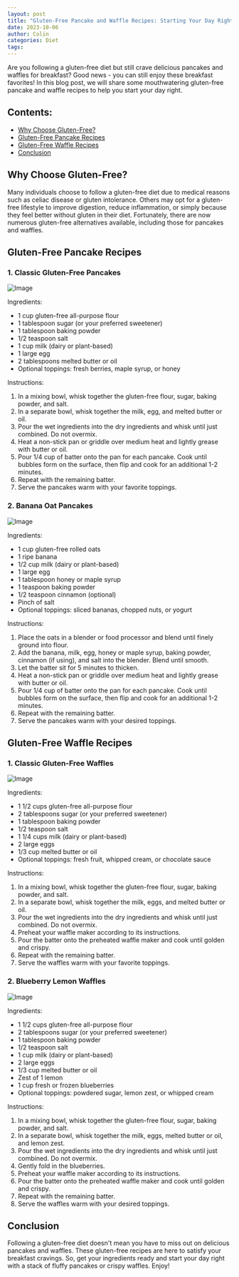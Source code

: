 ```yaml
---
layout: post
title: "Gluten-Free Pancake and Waffle Recipes: Starting Your Day Right"
date: 2023-10-06
author: Colin
categories: Diet
tags: 
---
```


Are you following a gluten-free diet but still crave delicious pancakes and waffles for breakfast? Good news - you can still enjoy these breakfast favorites! In this blog post, we will share some mouthwatering gluten-free pancake and waffle recipes to help you start your day right. 

## Contents:
- [Why Choose Gluten-Free?](#why-choose-gluten-free)
- [Gluten-Free Pancake Recipes](#gluten-free-pancake-recipes)
- [Gluten-Free Waffle Recipes](#gluten-free-waffle-recipes)
- [Conclusion](#conclusion)

## Why Choose Gluten-Free?

Many individuals choose to follow a gluten-free diet due to medical reasons such as celiac disease or gluten intolerance. Others may opt for a gluten-free lifestyle to improve digestion, reduce inflammation, or simply because they feel better without gluten in their diet. Fortunately, there are now numerous gluten-free alternatives available, including those for pancakes and waffles.

## Gluten-Free Pancake Recipes

### 1. Classic Gluten-Free Pancakes

![Image](https://source.unsplash.com/1600x900/?pancakes)

Ingredients:
- 1 cup gluten-free all-purpose flour
- 1 tablespoon sugar (or your preferred sweetener)
- 1 tablespoon baking powder
- 1/2 teaspoon salt
- 1 cup milk (dairy or plant-based)
- 1 large egg
- 2 tablespoons melted butter or oil
- Optional toppings: fresh berries, maple syrup, or honey

Instructions:
1. In a mixing bowl, whisk together the gluten-free flour, sugar, baking powder, and salt.
2. In a separate bowl, whisk together the milk, egg, and melted butter or oil.
3. Pour the wet ingredients into the dry ingredients and whisk until just combined. Do not overmix.
4. Heat a non-stick pan or griddle over medium heat and lightly grease with butter or oil.
5. Pour 1/4 cup of batter onto the pan for each pancake. Cook until bubbles form on the surface, then flip and cook for an additional 1-2 minutes.
6. Repeat with the remaining batter.
7. Serve the pancakes warm with your favorite toppings.

### 2. Banana Oat Pancakes

![Image](https://source.unsplash.com/1600x900/?banana,oatcakes)

Ingredients:
- 1 cup gluten-free rolled oats
- 1 ripe banana
- 1/2 cup milk (dairy or plant-based)
- 1 large egg
- 1 tablespoon honey or maple syrup
- 1 teaspoon baking powder
- 1/2 teaspoon cinnamon (optional)
- Pinch of salt
- Optional toppings: sliced bananas, chopped nuts, or yogurt

Instructions:
1. Place the oats in a blender or food processor and blend until finely ground into flour.
2. Add the banana, milk, egg, honey or maple syrup, baking powder, cinnamon (if using), and salt into the blender. Blend until smooth.
3. Let the batter sit for 5 minutes to thicken.
4. Heat a non-stick pan or griddle over medium heat and lightly grease with butter or oil.
5. Pour 1/4 cup of batter onto the pan for each pancake. Cook until bubbles form on the surface, then flip and cook for an additional 1-2 minutes.
6. Repeat with the remaining batter.
7. Serve the pancakes warm with your desired toppings.

## Gluten-Free Waffle Recipes

### 1. Classic Gluten-Free Waffles

![Image](https://source.unsplash.com/1600x900/?waffles)

Ingredients:
- 1 1/2 cups gluten-free all-purpose flour
- 2 tablespoons sugar (or your preferred sweetener)
- 1 tablespoon baking powder
- 1/2 teaspoon salt
- 1 1/4 cups milk (dairy or plant-based)
- 2 large eggs
- 1/3 cup melted butter or oil
- Optional toppings: fresh fruit, whipped cream, or chocolate sauce

Instructions:
1. In a mixing bowl, whisk together the gluten-free flour, sugar, baking powder, and salt.
2. In a separate bowl, whisk together the milk, eggs, and melted butter or oil.
3. Pour the wet ingredients into the dry ingredients and whisk until just combined. Do not overmix.
4. Preheat your waffle maker according to its instructions.
5. Pour the batter onto the preheated waffle maker and cook until golden and crispy.
6. Repeat with the remaining batter.
7. Serve the waffles warm with your favorite toppings.

### 2. Blueberry Lemon Waffles

![Image](https://source.unsplash.com/1600x900/?blueberry,lemon,waffles)

Ingredients:
- 1 1/2 cups gluten-free all-purpose flour
- 2 tablespoons sugar (or your preferred sweetener)
- 1 tablespoon baking powder
- 1/2 teaspoon salt
- 1 cup milk (dairy or plant-based)
- 2 large eggs
- 1/3 cup melted butter or oil
- Zest of 1 lemon
- 1 cup fresh or frozen blueberries
- Optional toppings: powdered sugar, lemon zest, or whipped cream

Instructions:
1. In a mixing bowl, whisk together the gluten-free flour, sugar, baking powder, and salt.
2. In a separate bowl, whisk together the milk, eggs, melted butter or oil, and lemon zest.
3. Pour the wet ingredients into the dry ingredients and whisk until just combined. Do not overmix.
4. Gently fold in the blueberries.
5. Preheat your waffle maker according to its instructions.
6. Pour the batter onto the preheated waffle maker and cook until golden and crispy.
7. Repeat with the remaining batter.
8. Serve the waffles warm with your desired toppings.

## Conclusion

Following a gluten-free diet doesn't mean you have to miss out on delicious pancakes and waffles. These gluten-free recipes are here to satisfy your breakfast cravings. So, get your ingredients ready and start your day right with a stack of fluffy pancakes or crispy waffles. Enjoy!